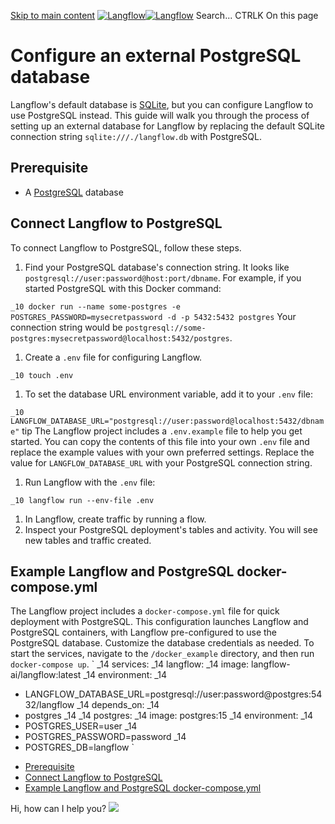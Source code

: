 [Skip to main content](https://docs.langflow.org/<#__docusaurus_skipToContent_fallback>)
[![Langflow](https://docs.langflow.org/img/langflow-logo-black.svg)![Langflow](https://docs.langflow.org/img/langflow-logo-white.svg)](https://docs.langflow.org/</>)
[](https://docs.langflow.org/<https:/github.com/langflow-ai/langflow>)[](https://docs.langflow.org/<https:/twitter.com/langflow_ai>)[](https://docs.langflow.org/<https:/discord.gg/EqksyE2EX9>)
Search...
CTRLK
On this page
# Configure an external PostgreSQL database
Langflow's default database is [SQLite](https://docs.langflow.org/<https:/www.sqlite.org/docs.html>), but you can configure Langflow to use PostgreSQL instead.
This guide will walk you through the process of setting up an external database for Langflow by replacing the default SQLite connection string `sqlite:///./langflow.db` with PostgreSQL.
## Prerequisite[​](https://docs.langflow.org/<#prerequisite> "Direct link to Prerequisite")
  * A [PostgreSQL](https://docs.langflow.org/<https:/www.pgadmin.org/download/>) database


## Connect Langflow to PostgreSQL[​](https://docs.langflow.org/<#connect-langflow-to-postgresql> "Direct link to Connect Langflow to PostgreSQL")
To connect Langflow to PostgreSQL, follow these steps.
  1. Find your PostgreSQL database's connection string. It looks like `postgresql://user:password@host:port/dbname`. For example, if you started PostgreSQL with this Docker command:


`
_10
docker run --name some-postgres -e POSTGRES_PASSWORD=mysecretpassword -d -p 5432:5432 postgres
`
Your connection string would be `postgresql://some-postgres:mysecretpassword@localhost:5432/postgres`.
  1. Create a `.env` file for configuring Langflow.


`
_10
touch .env
`
  1. To set the database URL environment variable, add it to your `.env` file:


`
_10
LANGFLOW_DATABASE_URL="postgresql://user:password@localhost:5432/dbname"
`
tip
The Langflow project includes a `.env.example`[](https://docs.langflow.org/<https:/github.com/langflow-ai/langflow/blob/main/.env.example>) file to help you get started. You can copy the contents of this file into your own `.env` file and replace the example values with your own preferred settings. Replace the value for `LANGFLOW_DATABASE_URL` with your PostgreSQL connection string.
  1. Run Langflow with the `.env` file:


`
_10
langflow run --env-file .env
`
  1. In Langflow, create traffic by running a flow.
  2. Inspect your PostgreSQL deployment's tables and activity. You will see new tables and traffic created.


## Example Langflow and PostgreSQL docker-compose.yml[​](https://docs.langflow.org/<#example-langflow-and-postgresql-docker-composeyml> "Direct link to Example Langflow and PostgreSQL docker-compose.yml")
The Langflow project includes a `docker-compose.yml`[](https://docs.langflow.org/<https:/github.com/langflow-ai/langflow/blob/main/docker_example/docker-compose.yml>) file for quick deployment with PostgreSQL.
This configuration launches Langflow and PostgreSQL containers, with Langflow pre-configured to use the PostgreSQL database. Customize the database credentials as needed.
To start the services, navigate to the `/docker_example` directory, and then run `docker-compose up`.
`
_14
services:
_14
 langflow:
_14
  image: langflow-ai/langflow:latest
_14
  environment:
_14
   - LANGFLOW_DATABASE_URL=postgresql://user:password@postgres:5432/langflow
_14
  depends_on:
_14
   - postgres
_14
_14
 postgres:
_14
  image: postgres:15
_14
  environment:
_14
   - POSTGRES_USER=user
_14
   - POSTGRES_PASSWORD=password
_14
   - POSTGRES_DB=langflow
`
  * [Prerequisite](https://docs.langflow.org/<#prerequisite>)
  * [Connect Langflow to PostgreSQL](https://docs.langflow.org/<#connect-langflow-to-postgresql>)
  * [Example Langflow and PostgreSQL docker-compose.yml](https://docs.langflow.org/<#example-langflow-and-postgresql-docker-composeyml>)


Hi, how can I help you?
![](https://docs.langflow.org/img/langflow-icon-black-transparent.svg)
